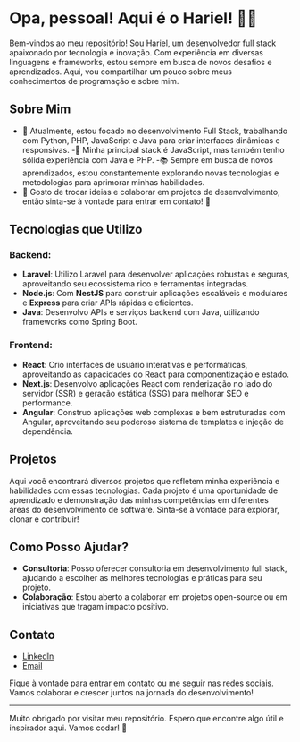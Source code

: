 # Opa, pessoal! Aqui é o Hariel! 🎉🎇

Bem-vindos ao meu repositório! Sou Hariel, um desenvolvedor full stack apaixonado por tecnologia e inovação. Com experiência em diversas linguagens e frameworks, estou sempre em busca de novos desafios e aprendizados. Aqui, vou compartilhar um pouco sobre meus conhecimentos de programação e sobre mim.

## Sobre Mim

- 🌱 Atualmente, estou focado no desenvolvimento Full Stack, trabalhando com Python, PHP, JavaScript e Java para criar interfaces dinâmicas e responsivas.
-🎈 Minha principal stack é JavaScript, mas também tenho sólida experiência com Java e PHP.
-📚 Sempre em busca de novos aprendizados, estou constantemente explorando novas tecnologias e metodologias para aprimorar minhas habilidades.
- 💬 Gosto de trocar ideias e colaborar em projetos de desenvolvimento, então sinta-se à vontade para entrar em contato! 🚀
  
## Tecnologias que Utilizo

### Backend:
- **Laravel**: Utilizo Laravel para desenvolver aplicações robustas e seguras, aproveitando seu ecossistema rico e ferramentas integradas.
- **Node.js**: Com **NestJS** para construir aplicações escaláveis e modulares e **Express** para criar APIs rápidas e eficientes.
- **Java**: Desenvolvo APIs e serviços backend com Java, utilizando frameworks como Spring Boot.

### Frontend:
- **React**: Crio interfaces de usuário interativas e performáticas, aproveitando as capacidades do React para componentização e estado.
- **Next.js**: Desenvolvo aplicações React com renderização no lado do servidor (SSR) e geração estática (SSG) para melhorar SEO e performance.
- **Angular**: Construo aplicações web complexas e bem estruturadas com Angular, aproveitando seu poderoso sistema de templates e injeção de dependência.

## Projetos

Aqui você encontrará diversos projetos que refletem minha experiência e habilidades com essas tecnologias. Cada projeto é uma oportunidade de aprendizado e demonstração das minhas competências em diferentes áreas do desenvolvimento de software. Sinta-se à vontade para explorar, clonar e contribuir!

## Como Posso Ajudar?

- **Consultoria**: Posso oferecer consultoria em desenvolvimento full stack, ajudando a escolher as melhores tecnologias e práticas para seu projeto.
- **Colaboração**: Estou aberto a colaborar em projetos open-source ou em iniciativas que tragam impacto positivo.

## Contato

- [LinkedIn](https://www.linkedin.com/in/seulinkedin)
- [Email](mailto:seuemail@example.com)

Fique à vontade para entrar em contato ou me seguir nas redes sociais. Vamos colaborar e crescer juntos na jornada do desenvolvimento!

---

Muito obrigado por visitar meu repositório. Espero que encontre algo útil e inspirador aqui. Vamos codar! 🚀
